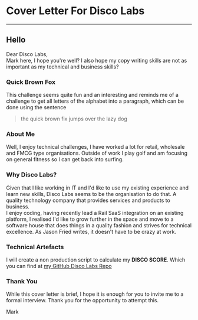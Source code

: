 # Cover Letter For Disco Labs

---
## Hello
Dear Disco Labs,  
Mark here,  I hope you're well?  I also hope my copy writing skills are not as important as my technical and business skills?
### Quick Brown Fox
This challenge seems quite fun and an interesting and reminds me of a challenge to get all letters of the alphabet into a paragraph, which can be done using the sentence  

> the quick brown fix jumps over the lazy dog
### About Me
Well, I enjoy technical challenges, I have worked a lot for retail, wholesale and FMCG type organisations.  Outside of work I play golf and am focusing on general fitness so I can get back into surfing.
### Why Disco Labs?
Given that I like working in IT and I'd like to use my existing experience and learn new skills, Disco Labs seems to be the organisation to do that.  A quality technology company that provides services and products to business.  
I enjoy coding, having recently lead a Rail SaaS integration on an existing platform, I realised I'd like to grow further in the space and move to a software house that does things in a quality fashion and strives for technical excellence.  As Jason Fried writes, it doesn't have to be crazy at work. 
### Technical Artefacts
I will create a non production script to calculate my **DISCO SCORE**.  Which you can find at [my GitHub Disco Labs Repo](https://github.com/mrichardsJBOIT/discolabs.git)
### Thank You
While this cover letter is brief, I hope it is enough for you to invite me to a formal interview.  Thank you for the opportunity to attempt this.  
  
Mark
